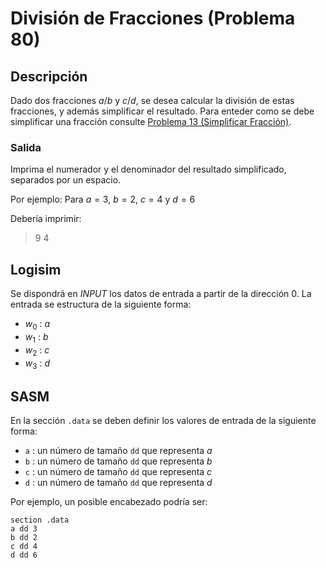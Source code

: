 # División de Fracciones (Problema 80)

## Descripción

Dado dos fracciones $a/b$ y $c/d$, se desea calcular la división de estas fracciones, y además simplificar el resultado. Para enteder como se debe simplificar una fracción consulte [Problema 13 (Simplificar Fracción)](/problemas/problema_013.md).

### Salida

Imprima el numerador y el denominador del resultado simplificado, separados por un espacio.

Por ejemplo: Para $a=3$, $b=2$, $c=4$ y $d=6$

Debería imprimir:

> 9 4

## Logisim

Se dispondrá en *INPUT* los datos de entrada a partir de la dirección $0$. La entrada se estructura de la siguiente forma:

- $w_0$ : $a$
- $w_1$ : $b$
- $w_2$ : $c$
- $w_3$ : $d$

## SASM

En la sección `.data` se deben definir los valores de entrada de la siguiente forma:

- `a` : un número de tamaño `dd` que representa $a$
- `b` : un número de tamaño `dd` que representa $b$
- `c` : un número de tamaño `dd` que representa $c$
- `d` : un número de tamaño `dd` que representa $d$

Por ejemplo, un posible encabezado podría ser:

```
section .data
a dd 3
b dd 2
c dd 4
d dd 6
```
